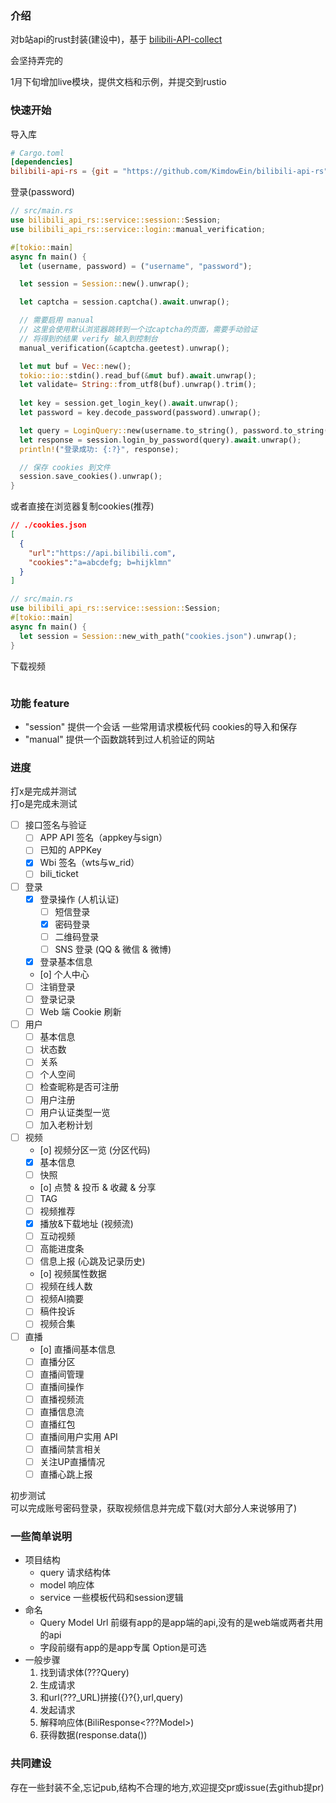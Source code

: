 ### 介绍
对b站api的rust封装(建设中)，基于 [bilibili-API-collect](https://github.com/SocialSisterYi/bilibili-API-collect)

会坚持弄完的

1月下旬增加live模块，提供文档和示例，并提交到rustio

### 快速开始
导入库
```toml
# Cargo.toml
[dependencies]
bilibili-api-rs = {git = "https://github.com/KimdowEin/bilibili-api-rs",features = ["session","manual"]}
```

登录(password)
```rust
// src/main.rs
use bilibili_api_rs::service::session::Session;
use bilibili_api_rs::service::login::manual_verification;

#[tokio::main]
async fn main() {
  let (username, password) = ("username", "password");

  let session = Session::new().unwrap();

  let captcha = session.captcha().await.unwrap();

  // 需要启用 manual
  // 这里会使用默认浏览器跳转到一个过captcha的页面，需要手动验证
  // 将得到的结果 verify 输入到控制台
  manual_verification(&captcha.geetest).unwrap();

  let mut buf = Vec::new();
  tokio::io::stdin().read_buf(&mut buf).await.unwrap();
  let validate= String::from_utf8(buf).unwrap().trim();
  
  let key = session.get_login_key().await.unwrap();
  let password = key.decode_password(password).unwrap();

  let query = LoginQuery::new(username.to_string(), password.to_string(), captcha, validate.to_string(), None, None);
  let response = session.login_by_password(query).await.unwrap();
  println!("登录成功: {:?}", response);

  // 保存 cookies 到文件
  session.save_cookies().unwrap();
}
```


或者直接在浏览器复制cookies(推荐)
```json
// ./cookies.json
[
  {
    "url":"https://api.bilibili.com",
    "cookies":"a=abcdefg; b=hijklmn"
  }
]
```

```rust
// src/main.rs
use bilibili_api_rs::service::session::Session;
#[tokio::main]
async fn main() {
  let session = Session::new_with_path("cookies.json").unwrap();
}
```

下载视频
```rust

```

### 功能 feature
- "session" 提供一个会话 一些常用请求模板代码 cookies的导入和保存 
- "manual" 提供一个函数跳转到过人机验证的网站

### 进度
打x是完成并测试  
打o是完成未测试
- [ ] 接口签名与验证
  - [ ] APP API 签名（appkey与sign）
  - [ ] 已知的 APPKey
  - [x] Wbi 签名（wts与w_rid）
  - [ ] bili_ticket
- [ ] 登录
  - [x] 登录操作 (人机认证)
    - [ ] 短信登录
    - [x] 密码登录
    - [ ] 二维码登录
    - [ ] SNS 登录 (QQ & 微信 & 微博)
  - [x] 登录基本信息
  - [o] 个人中心
  - [ ] 注销登录
  - [ ] 登录记录
  - [ ] Web 端 Cookie 刷新
- [ ] 用户
  - [ ] 基本信息
  - [ ] 状态数
  - [ ] 关系
  - [ ] 个人空间 
  - [ ] 检查昵称是否可注册
  - [ ] 用户注册
  - [ ] 用户认证类型一览
  - [ ] 加入老粉计划
- [ ] 视频
  - [o] 视频分区一览 (分区代码)
  - [x] 基本信息
  - [ ] 快照   
  - [o] 点赞 & 投币 & 收藏 & 分享
  - [ ] TAG   
  - [ ] 视频推荐
  - [x] 播放&下载地址 (视频流)
  - [ ] 互动视频
  - [ ] 高能进度条
  - [ ] 信息上报 (心跳及记录历史)
  - [o] 视频属性数据
  - [ ] 视频在线人数
  - [ ] 视频AI摘要
  - [ ] 稿件投诉
  - [ ] 视频合集
- [ ] 直播
  - [o] 直播间基本信息
  - [ ] 直播分区
  - [ ] 直播间管理
  - [ ] 直播间操作
  - [ ] 直播视频流
  - [ ] 直播信息流
  - [ ] 直播红包
  - [ ] 直播间用户实用 API
  - [ ] 直播间禁言相关
  - [ ] 关注UP直播情况
  - [ ] 直播心跳上报   

初步测试  
可以完成账号密码登录，获取视频信息并完成下载(对大部分人来说够用了)

### 一些简单说明
- 项目结构   
  - query 请求结构体
  - model 响应体
  - service 一些模板代码和session逻辑
- 命名
  - Query Model Url 前缀有app的是app端的api,没有的是web端或两者共用的api
  - 字段前缀有app的是app专属 Option是可选
- 一般步骤
  1. 找到请求体(???Query)
  2. 生成请求
  3. 和url(???_URL)拼接({}?{},url,query)
  4. 发起请求 
  5. 解释响应体(BiliResponse<???Model>)
  6. 获得数据(response.data())


### 共同建设
存在一些封装不全,忘记pub,结构不合理的地方,欢迎提交pr或issue(去github提pr)

